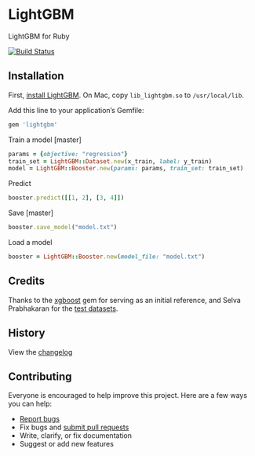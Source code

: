 # LightGBM

LightGBM for Ruby

[![Build Status](https://travis-ci.org/ankane/lightgbm.svg?branch=master)](https://travis-ci.org/ankane/lightgbm)

## Installation

First, [install LightGBM](https://lightgbm.readthedocs.io/en/latest/Installation-Guide.html). On Mac, copy `lib_lightgbm.so` to `/usr/local/lib`.

Add this line to your application’s Gemfile:

```ruby
gem 'lightgbm'
```

Train a model [master]

```ruby
params = {objective: "regression"}
train_set = LightGBM::Dataset.new(x_train, label: y_train)
model = LightGBM::Booster.new(params: params, train_set: train_set)
```

Predict

```ruby
booster.predict([[1, 2], [3, 4]])
```

Save [master]

```ruby
booster.save_model("model.txt")
```

Load a model

```ruby
booster = LightGBM::Booster.new(model_file: "model.txt")
```

## Credits

Thanks to the [xgboost](https://github.com/PairOnAir/xgboost-ruby) gem for serving as an initial reference, and Selva Prabhakaran for the [test datasets](https://github.com/selva86/datasets).

## History

View the [changelog](https://github.com/ankane/lightgbm/blob/master/CHANGELOG.md)

## Contributing

Everyone is encouraged to help improve this project. Here are a few ways you can help:

- [Report bugs](https://github.com/ankane/lightgbm/issues)
- Fix bugs and [submit pull requests](https://github.com/ankane/lightgbm/pulls)
- Write, clarify, or fix documentation
- Suggest or add new features
